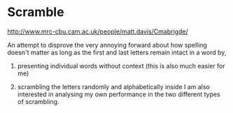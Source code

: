 # Scramble
http://www.mrc-cbu.cam.ac.uk/people/matt.davis/Cmabrigde/

An attempt to disprove the very annoying forward about how spelling doesn't matter as long as the first and last letters remain intact in a word by,

1. presenting individual words without context (this is also much easier for me)

2. scrambling the letters randomly and alphabetically inside
I am also interested in analysing my own performance in the two different types of scrambling.
